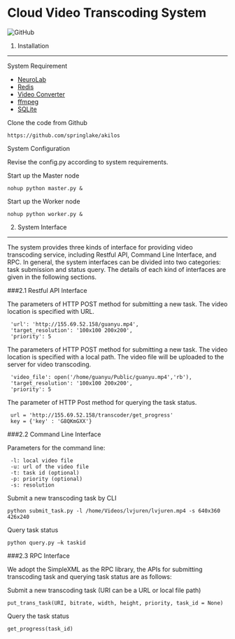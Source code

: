 
Cloud Video Transcoding System
==============================

![GitHub](https://github.com/springlake/akilos/blob/master/DOC/system.png "GitHub,Social Coding")

1. Installation
-----------

System Requirement

* [NeuroLab](https://pythonhosted.org/neurolab/)
* [Redis](http://redis.io/)
* [Video Converter](https://github.com/senko/python-video-converter)
* [ffmpeg](https://www.ffmpeg.org/)
* [SQLite](https://www.sqlite.org/)

Clone the code from Github

`https://github.com/springlake/akilos`

System Configuration

Revise the config.py according to system requirements.

Start up the Master node


`nohup python master.py &`

Start up the Worker node

`nohup python worker.py &`

2. System Interface
-------------------

The system provides three kinds of interface for providing video transcoding service, including Restful API, Command Line Interface, and RPC. In general, the system interfaces can be divided into two categories: task submission and status query. The details of each kind of interfaces are given in the following sections.

###2.1 Restful API Interface

The parameters of HTTP POST method for submitting a new task. The video location is specified with URL. 

<html>

     'url': 'http://155.69.52.158/guanyu.mp4',
     'target_resolution': '100x100 200x200',
     'priority': 5
     
</html>

The parameters of HTTP POST method for submitting a new task. The video location is specified with a local path. The video file will be uploaded to the server for video transcoding. 

<html>

     'video_file': open('/home/guanyu/Public/guanyu.mp4','rb'),
     'target_resolution': '100x100 200x200',
     'priority': 5
 
</html>

The parameter of HTTP Post method for querying the task status. 

<html>

     url = 'http://155.69.52.158/transcoder/get_progress'
     key = {'key' : 'G8QKmGXX'}
     
</html>

###2.2 Command Line Interface

Parameters for the command line:
<html>

     -l: local video file
     -u: url of the video file
     -t: task id (optional)
     -p: priority (optional)
     -s: resolution

</html>

Submit a new transcoding task by CLI

`python submit_task.py -l /home/Videos/lvjuren/lvjuren.mp4 -s 640x360 426x240`

Query task status

`python query.py –k taskid`

###2.3 RPC Interface

We adopt the SimpleXML as the RPC library, the APIs for submitting transcoding task and querying task status are as follows:

Submit a new transcoding task (URI can be a URL or local file path)

`put_trans_task(URI, bitrate, width, height, priority, task_id = None)`

Query the task status

`get_progress(task_id)`









